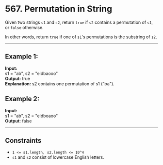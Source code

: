 # 567. Permutation in String

Given two strings `s1` and `s2`, return `true` if `s2` contains a permutation of `s1`, or `false` otherwise.

In other words, return `true` if one of `s1`'s permutations is the substring of `s2`.

---

## Example 1:

**Input:**  
s1 = "ab", s2 = "eidbaooo"  
**Output:** true  
**Explanation:** s2 contains one permutation of s1 ("ba").

## Example 2:

**Input:**  
s1 = "ab", s2 = "eidboaoo"  
**Output:** false

---

## Constraints

- `1 <= s1.length, s2.length <= 10^4`
- `s1` and `s2` consist of lowercase English letters.